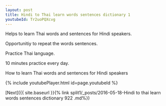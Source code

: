 ```yaml
---
layout: post
title: Hindi to Thai learn words sentences dictionary 1 
youtubeId: Tr2uoPQXcvg
---
```

 
 
Helps to learn Thai words and sentences for Hindi speakers.

Opportunitiy to repeat the words sentences. 

Practice Thai language. 
 
10 minutes practice every day. 
 
How to learn Thai words and sentences for Hindi speakers 
 
{% include youtubePlayer.html id=page.youtubeId %}
 
 
[Next]({{ site.baseurl }}{% link  split1/_posts/2016-05-18-Hindi to thai learn words sentences dictionary 922 .md%})
 
